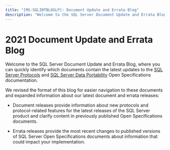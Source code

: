 ```yaml
---
title: "[MS-SQLINTBLOGLP]: Document Update and Errata Blog"
description: "Welcome to the SQL Server Document Update and Errata Blog, where you can quickly identify which documents contain the latest updates to the SQL"
---
```


# 2021 Document Update and Errata Blog

<p> </p>
<p>Welcome to the SQL Server Document Update and Errata Blog,
where you can quickly identify which documents contain the latest updates to
the <span><a href="https://docs.microsoft.com/en-us/openspecs/sql_server_protocols/ms-sqlprotlp/f16558b2-4561-45be-89c9-6f9114514c97">SQL
Server Protocols</a></span> and <span><a href="https://docs.microsoft.com/en-us/openspecs/sql_data_portability/ms-sqlportlp/f0ff9248-7365-4de7-bf69-63269c0c6776">SQL
Server Data Portability</a></span> Open Specifications documentation.</p>

<p>We revised the format of this blog for easier navigation to
these documents and expanded information about our latest document and errata
releases:</p>

<ul><li><p><span><span> 
</span></span>Document releases provide information about new protocols and
protocol-related features for the latest releases of the SQL Server product and
clarify content in previously published Open Specifications documents.</p>

</li><li><p><span><span> 
</span></span>Errata releases provide the most recent changes to published
versions of SQL Server Open Specifications documents about information that
could impact your implementation.</p>

</li></ul>
                